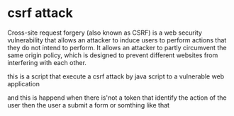 # csrf attack 

Cross-site request forgery (also known as CSRF) is a web security vulnerability that allows an attacker to induce users to perform actions that they do not intend to perform. It allows an attacker to partly circumvent the same origin policy, which is designed to prevent different websites from interfering with each other. 

 this is a script that execute a csrf attack by java script to a vulnerable web application 
 
and this is happend when there is'not a token that identify the action of the user then the user a submit a form or somthing like that 
 
